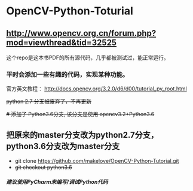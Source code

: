 # OpenCV-Python-Toturial

## http://www.opencv.org.cn/forum.php?mod=viewthread&tid=32525
这个repo是这本书PDF的所有源代码，几乎都被测试过，能正常运行。

### 平时会添加一些有趣的代码，实现某种功能。

官方英文教程：
http://docs.opencv.org/3.2.0/d6/d00/tutorial_py_root.html


~~python 2.7 分支被废弃了，不再更新~~

~~# 添加了 Python3.6分支,
该分支是使用 opencv3.2+Python3.6~~

## 把原来的master分支改为python2.7分支，python3.6分支改为master分支
* git clone https://github.com/makelove/OpenCV-Python-Tutorial.git
* ~~git checkout python3.6~~

##### 建议使用PyCharm来编写/调试Python代码
